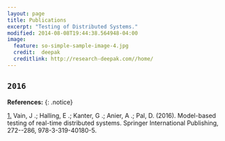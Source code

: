 ```yaml
---
layout: page
title: Publications
excerpt: "Testing of Distributed Systems."
modified: 2014-08-08T19:44:38.564948-04:00
image:
  feature: so-simple-sample-image-4.jpg
  credit:  deepak
  creditlink: http://research-deepak.com//home/
---
```

`2016`
--- 
**References:** 
{: .notice}

[1.](http://link.springer.com/chapter/10.1007/978-3-319-40180-5_19) Vain, J .; Halling, E .; Kanter, G .; Anier, A .; Pal, D. (2016). Model-based testing of real-time distributed systems. 
Springer International Publishing, 272--286, 978-3-319-40180-5. 


